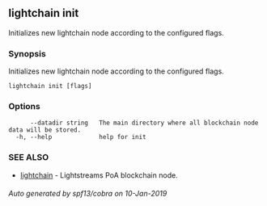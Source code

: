 ## lightchain init

Initializes new lightchain node according to the configured flags.

### Synopsis

Initializes new lightchain node according to the configured flags.

```
lightchain init [flags]
```

### Options

```
      --datadir string   The main directory where all blockchain node data will be stored.
  -h, --help             help for init
```

### SEE ALSO

* [lightchain](lightchain.md)	 - Lightstreams PoA blockchain node.

###### Auto generated by spf13/cobra on 10-Jan-2019
